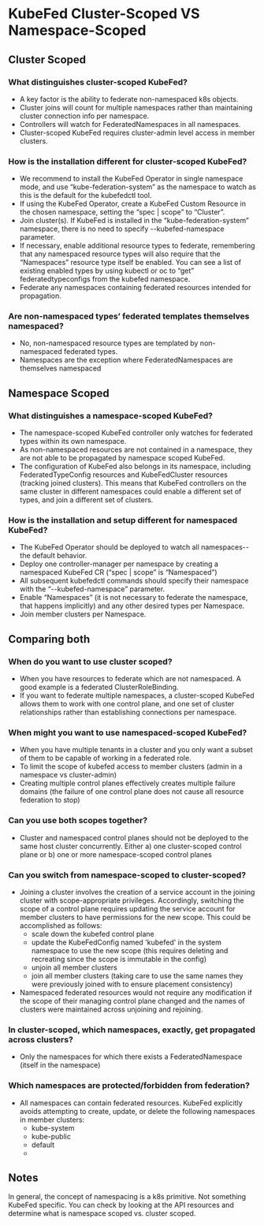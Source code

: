﻿# KubeFed Cluster-Scoped VS Namespace-Scoped

## Cluster Scoped
### What distinguishes cluster-scoped KubeFed?
* A key factor is the ability to federate non-namespaced k8s objects.
* Cluster joins will count for multiple namespaces rather than maintaining cluster connection info per namespace.
* Controllers will watch for FederatedNamespaces in all namespaces.
* Cluster-scoped KubeFed requires cluster-admin level access in member clusters.

### How is the installation different for cluster-scoped KubeFed?
* We recommend to install the KubeFed Operator in single namespace mode, and use “kube-federation-system” as the namespace to watch as this is the default for the kubefedctl tool.
* If using the KubeFed Operator, create a KubeFed Custom Resource in the chosen namespace, setting the “spec | scope” to “Cluster”.
* Join cluster(s). If KubeFed is installed in the “kube-federation-system” namespace, there is no need to specify --kubefed-namespace parameter.
* If necessary, enable additional resource types to federate, remembering that any namespaced resource types will also require that the “Namespaces” resource type itself be enabled. You can see a list of existing enabled types by using kubectl or oc to “get” federatedtypeconfigs from the kubefed namespace.
* Federate any namespaces containing federated resources intended for propagation. 

### Are non-namespaced types’ federated templates themselves namespaced?
* No, non-namespaced resource types are templated by non-namespaced federated types.
* Namespaces are the exception where FederatedNamespaces are themselves namespaced

## Namespace Scoped

### What distinguishes a namespace-scoped KubeFed?
* The namespace-scoped KubeFed controller only watches for federated types within its own namespace.
* As non-namespaced resources are not contained in a namespace, they are not able to be propagated by namespace scoped KubeFed.
* The configuration of KubeFed also belongs in its namespace, including FederatedTypeConfig resources and KubeFedCluster resources (tracking joined clusters). This means that KubeFed controllers on the same cluster in different namespaces could enable a different set of types, and join a different set of clusters.

### How is the installation and setup different for namespaced KubeFed?
* The KubeFed Operator should be deployed to watch all namespaces--the default behavior. 
* Deploy one controller-manager per namespace by creating a namespaced KubeFed CR (“spec | scope” is “Namespaced”)
* All subsequent kubefedctl commands should specify their namespace with the “--kubefed-namespace” parameter.
* Enable “Namespaces” (it is not necessary to federate the namespace, that happens implicitly) and any other desired types per Namespace.
* Join member clusters per Namespace.

## Comparing both

### When do you want to use cluster scoped?
* When you have resources to federate which are not namespaced.  A good example is a federated ClusterRoleBinding.
* If you want to federate multiple namespaces, a cluster-scoped KubeFed allows them to work with one control plane, and one set of cluster relationships rather than establishing connections per namespace.

### When might you want to use namespaced-scoped KubeFed?
* When you have multiple tenants in a cluster and you only want a subset of them to be capable of working in a federated role.
* To limit the scope of kubefed access to member clusters (admin in a namespace vs cluster-admin)
* Creating multiple control planes effectively creates multiple failure domains (the failure of one control plane does not cause all resource federation to stop)

### Can you use both scopes together?
* Cluster and namespaced control planes should not be deployed to the same host cluster concurrently. Either a) one cluster-scoped control plane or b) one or more namespace-scoped control planes

### Can you switch from namespace-scoped to cluster-scoped?
* Joining a cluster involves the creation of a service account in the joining cluster with scope-appropriate privileges. Accordingly, switching the scope of a control plane requires updating the service account for member clusters to have permissions for the new scope. This could be accomplished as follows:
  * scale down the kubefed control plane
  * update the KubeFedConfig named 'kubefed' in the system namespace to use the new scope (this requires deleting and recreating since the scope is immutable in the config)
  * unjoin all member clusters
  * join all member clusters (taking care to use the same names they were previously joined with to ensure placement consistency)
* Namespaced federated resources would not require any modification if the scope of their managing control plane changed and the names of clusters were maintained across unjoining and rejoining.

### In cluster-scoped, which namespaces, exactly, get propagated across clusters?
* Only the namespaces for which there exists a FederatedNamespace (itself in the namespace)

### Which namespaces are protected/forbidden from federation?
* All namespaces can contain federated resources. KubeFed explicitly avoids attempting to create, update, or delete the following namespaces in member clusters:
  * kube-system
  * kube-public
  * default
  * <kubefed system namespace>

## Notes

In general, the concept of namespacing is a k8s primitive. Not something KubeFed specific. You can check by looking at the API resources and determine what is namespace scoped vs. cluster scoped.
